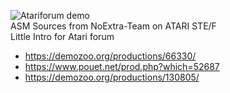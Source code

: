 ![Atariforum demo](https://github.com/NoExtra-Team/Sources/blob/master/DEMOS/2004/ATARIFOR.UM/AF.png)<br>
ASM Sources from NoExtra-Team on ATARI STE/F<br>
Little Intro for Atari forum<br>
- https://demozoo.org/productions/66330/
- https://www.pouet.net/prod.php?which=52687
- https://demozoo.org/productions/130805/
